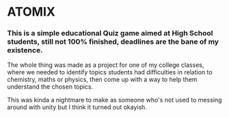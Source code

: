   <h1>ATOMIX</h1>
<p><h3>This is a simple educational Quiz game aimed at High School students, still not 100% finished, deadlines are the bane of my existence.</h3></p>
<p>The whole thing was made as a project for one of my college classes, where we needed to identify topics students had difficulties in relation to chemistry, maths or physics, then come up with a way to help them understand the chosen topics.</p>
<p>This was kinda a nightmare to make as someone who's not used to messing around with unity but I think it turned out okayish.</p>
